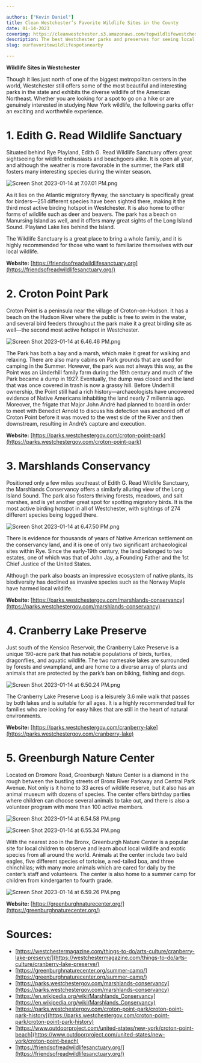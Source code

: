 ```yaml
---

authors: ["Kevin Daniel"]
title: Clean Westchester’s Favorite Wildlife Sites in the County
date: 01-14-2023
coverimg: https://cleanwestchester.s3.amazonaws.com/topwildlifewestchester.jpeg
description: The best Westchester parks and preserves for seeing local wildlife and enjoying nature.
slug: ourfavoritewildlifespotsnearby

---
```


**Wildlife Sites in Westchester**

Though it lies just north of one of the biggest metropolitan centers in the world, Westchester still offers some of the most beautiful and interesting parks in the state and exhibits the diverse wildlife of the American Northeast. Whether you are looking for a spot to go on a hike or are genuinely interested in studying New York wildlife, the following parks offer an exciting and worthwhile experience.

# 1. Edith G. Read Wildlife Sanctuary

Situated behind Rye Playland, Edith G. Read Wildlife Sanctuary offers great sightseeing for wildlife enthusiasts and beachgoers alike. It is open all year, and although the weather is more favorable in the summer, the Park still fosters many interesting species during the winter season.

![Screen Shot 2023-01-14 at 7.07.01 PM.png](https://s3.us-west-2.amazonaws.com/secure.notion-static.com/65955594-0bce-4725-9ee3-069e6bd7e3a2/Screen_Shot_2023-01-14_at_7.07.01_PM.png?X-Amz-Algorithm=AWS4-HMAC-SHA256&X-Amz-Content-Sha256=UNSIGNED-PAYLOAD&X-Amz-Credential=AKIAT73L2G45EIPT3X45%2F20230204%2Fus-west-2%2Fs3%2Faws4_request&X-Amz-Date=20230204T164803Z&X-Amz-Expires=86400&X-Amz-Signature=18862faf99f4c8bd1ab605b3f878cdc1cd4cde3e1a0d1803c08ef213de48dc90&X-Amz-SignedHeaders=host&response-content-disposition=filename%3D%22Screen%2520Shot%25202023-01-14%2520at%25207.07.01%2520PM.png%22&x-id=GetObject)

As it lies on the Atlantic migratory flyway, the sanctuary is specifically great for birders––251 different species have been sighted there, making it the third most active birding hotspot in Westchester. It is also home to other forms of wildlife such as deer and beavers. The park has a beach on Manursing Island as well, and it offers many great sights of the Long Island Sound. Playland Lake lies behind the Island.

The Wildlife Sanctuary is a great place to bring a whole family, and it is highly recommended for those who want to familiarize themselves with our local wildlife.

**Website:** [https://friendsofreadwildlifesanctuary.org](https://friendsofreadwildlifesanctuary.org/)

# 2. Croton Point Park

Croton Point is a peninsula near the village of Croton-on-Hudson. It has a beach on the Hudson River where the public is free to swim in the water, and several bird feeders throughout the park make it a great birding site as well––the second most active hotspot in Westchester.

![Screen Shot 2023-01-14 at 6.46.46 PM.png](https://s3.us-west-2.amazonaws.com/secure.notion-static.com/73763bd0-1a23-43d6-a024-9db02b6c90fe/Screen_Shot_2023-01-14_at_6.46.46_PM.png?X-Amz-Algorithm=AWS4-HMAC-SHA256&X-Amz-Content-Sha256=UNSIGNED-PAYLOAD&X-Amz-Credential=AKIAT73L2G45EIPT3X45%2F20230204%2Fus-west-2%2Fs3%2Faws4_request&X-Amz-Date=20230204T164819Z&X-Amz-Expires=86400&X-Amz-Signature=dcfd5b179f3be135f8bcb14c60bfc8fb6c1e258bbd483b1e103bc8ca9224abd7&X-Amz-SignedHeaders=host&response-content-disposition=filename%3D%22Screen%2520Shot%25202023-01-14%2520at%25206.46.46%2520PM.png%22&x-id=GetObject)

The Park has both a bay and a marsh, which make it great for walking and relaxing. There are also many cabins on Park grounds that are used for camping in the Summer. However, the park was not always this way, as the Point was an Underhill family farm during the 19th century and much of the Park became a dump in 1927. Eventually, the dump was closed and the land that was once covered in trash is now a grassy hill. Before Underhill ownership, the Point still had a rich history––archaeologists have uncovered evidence of Native Americans inhabiting the land nearly 7 millennia ago. Moreover, the frigate that Major John André had planned to board in order to meet with Benedict Arnold to discuss his defection was anchored off of Croton Point before it was moved to the west side of the River and then downstream, resulting in André’s capture and execution.

**Website:** [https://parks.westchestergov.com/croton-point-park](https://parks.westchestergov.com/croton-point-park)

# 3. Marshlands Conservancy

Positioned only a few miles southeast of Edith G. Read Wildlife Sanctuary, the Marshlands Conservancy offers a similarly alluring view of the Long Island Sound. The park also fosters thriving forests, meadows, and salt marshes, and is yet another great spot for spotting migratory birds. It is the most active birding hotspot in all of Westchester, with sightings of 274 different species being logged there.

![Screen Shot 2023-01-14 at 6.47.50 PM.png](https://s3.us-west-2.amazonaws.com/secure.notion-static.com/162e97c3-1a31-4606-acf6-b19e3fac9f4b/Screen_Shot_2023-01-14_at_6.47.50_PM.png?X-Amz-Algorithm=AWS4-HMAC-SHA256&X-Amz-Content-Sha256=UNSIGNED-PAYLOAD&X-Amz-Credential=AKIAT73L2G45EIPT3X45%2F20230204%2Fus-west-2%2Fs3%2Faws4_request&X-Amz-Date=20230204T164835Z&X-Amz-Expires=86400&X-Amz-Signature=7d1318623abc197d089d298a09119bc77a436e61e2759793cfd7d6355de3052e&X-Amz-SignedHeaders=host&response-content-disposition=filename%3D%22Screen%2520Shot%25202023-01-14%2520at%25206.47.50%2520PM.png%22&x-id=GetObject)

There is evidence for thousands of years of Native American settlement on the conservancy land, and it is one of only two significant archaeological sites within Rye. Since the early-19th century, the land belonged to two estates, one of which was that of John Jay, a Founding Father and the 1st Chief Justice of the United States.

Although the park also boasts an impressive ecosystem of native plants, its biodiversity has declined as invasive species such as the Norway Maple have harmed local wildlife.

**Website:** [https://parks.westchestergov.com/marshlands-conservancy](https://parks.westchestergov.com/marshlands-conservancy)

# 4. Cranberry Lake Preserve

Just south of the Kensico Reservoir, the Cranberry Lake Preserve is a unique 190-acre park that has notable populations of birds, turtles, dragonflies, and aquatic wildlife. The two namesake lakes are surrounded by forests and swampland, and are home to a diverse array of plants and animals that are protected by the park’s ban on biking, fishing and dogs.

![Screen Shot 2023-01-14 at 6.50.24 PM.png](https://s3.us-west-2.amazonaws.com/secure.notion-static.com/73fa6ae0-f94e-4691-85b5-305b77853212/Screen_Shot_2023-01-14_at_6.50.24_PM.png?X-Amz-Algorithm=AWS4-HMAC-SHA256&X-Amz-Content-Sha256=UNSIGNED-PAYLOAD&X-Amz-Credential=AKIAT73L2G45EIPT3X45%2F20230204%2Fus-west-2%2Fs3%2Faws4_request&X-Amz-Date=20230204T164846Z&X-Amz-Expires=86400&X-Amz-Signature=280082a00fcec9655b94a5478ff1db3fd8a91a6f975ad086a0db9db5fbd21767&X-Amz-SignedHeaders=host&response-content-disposition=filename%3D%22Screen%2520Shot%25202023-01-14%2520at%25206.50.24%2520PM.png%22&x-id=GetObject)

The Cranberry Lake Preserve Loop is a leisurely 3.6 mile walk that passes by both lakes and is suitable for all ages. It is a highly recommended trail for families who are looking for easy hikes that are still in the heart of natural environments.

**Website:** [https://parks.westchestergov.com/cranberry-lake](https://parks.westchestergov.com/cranberry-lake)

# 5. Greenburgh Nature Center

Located on Dromore Road, Greenburgh Nature Center is a diamond in the rough between the bustling streets of Bronx River Parkway and Central Park Avenue. Not only is it home to 33 acres of wildlife reserve, but it also has an animal museum with dozens of species. The center offers birthday parties where children can choose several animals to take out, and there is also a volunteer program with more than 100 active members.

![Screen Shot 2023-01-14 at 6.54.58 PM.png](https://s3.us-west-2.amazonaws.com/secure.notion-static.com/d2bd0ae9-ee9c-40b9-9338-6b76e1f61ca1/Screen_Shot_2023-01-14_at_6.54.58_PM.png?X-Amz-Algorithm=AWS4-HMAC-SHA256&X-Amz-Content-Sha256=UNSIGNED-PAYLOAD&X-Amz-Credential=AKIAT73L2G45EIPT3X45%2F20230204%2Fus-west-2%2Fs3%2Faws4_request&X-Amz-Date=20230204T164902Z&X-Amz-Expires=86400&X-Amz-Signature=b268803cadc6a2d3bf3a5cd0206a8bdcb3a9406ebd8526ec379cc201c8726993&X-Amz-SignedHeaders=host&response-content-disposition=filename%3D%22Screen%2520Shot%25202023-01-14%2520at%25206.54.58%2520PM.png%22&x-id=GetObject)

![Screen Shot 2023-01-14 at 6.55.34 PM.png](https://s3.us-west-2.amazonaws.com/secure.notion-static.com/ab5a68b2-41d6-4fdd-9d4e-72e94b226af5/Screen_Shot_2023-01-14_at_6.55.34_PM.png?X-Amz-Algorithm=AWS4-HMAC-SHA256&X-Amz-Content-Sha256=UNSIGNED-PAYLOAD&X-Amz-Credential=AKIAT73L2G45EIPT3X45%2F20230204%2Fus-west-2%2Fs3%2Faws4_request&X-Amz-Date=20230204T164915Z&X-Amz-Expires=86400&X-Amz-Signature=5cac4f07f31e2b328ff4183439a6d06762584d9bc1d9a01aaf797b841d434d36&X-Amz-SignedHeaders=host&response-content-disposition=filename%3D%22Screen%2520Shot%25202023-01-14%2520at%25206.55.34%2520PM.png%22&x-id=GetObject)

With the nearest zoo in the Bronx, Greenburgh Nature Center is a popular site for local children to observe and learn about local wildlife and exotic species from all around the world. Animals at the center include two bald eagles, five different species of tortoise, a red-tailed boa, and three chinchillas; with many more animals which are cared for daily by the center’s staff and volunteers. The center is also home to a summer camp for children from kindergarten to fourth grade.

![Screen Shot 2023-01-14 at 6.59.26 PM.png](https://s3.us-west-2.amazonaws.com/secure.notion-static.com/7664ae61-6a8e-487c-94e6-2c4cd289f58a/Screen_Shot_2023-01-14_at_6.59.26_PM.png?X-Amz-Algorithm=AWS4-HMAC-SHA256&X-Amz-Content-Sha256=UNSIGNED-PAYLOAD&X-Amz-Credential=AKIAT73L2G45EIPT3X45%2F20230204%2Fus-west-2%2Fs3%2Faws4_request&X-Amz-Date=20230204T164936Z&X-Amz-Expires=86400&X-Amz-Signature=92e76cf1c39c3f254ca360a8d2450ebcc0922d1801507dfaed753ad1f53f8cd5&X-Amz-SignedHeaders=host&response-content-disposition=filename%3D%22Screen%2520Shot%25202023-01-14%2520at%25206.59.26%2520PM.png%22&x-id=GetObject)

**Website:** [https://greenburghnaturecenter.org/](https://greenburghnaturecenter.org/)

# Sources:

- [https://westchestermagazine.com/things-to-do/arts-culture/cranberry-lake-preserve/](https://westchestermagazine.com/things-to-do/arts-culture/cranberry-lake-preserve/)
- [https://greenburghnaturecenter.org/summer-camp/](https://greenburghnaturecenter.org/summer-camp/)
- [https://parks.westchestergov.com/marshlands-conservancy](https://parks.westchestergov.com/marshlands-conservancy)
- [https://en.wikipedia.org/wiki/Marshlands_Conservancy](https://en.wikipedia.org/wiki/Marshlands_Conservancy)
- [https://parks.westchestergov.com/croton-point-park/croton-point-park-history](https://parks.westchestergov.com/croton-point-park/croton-point-park-history)
- [https://www.outdoorproject.com/united-states/new-york/croton-point-beach](https://www.outdoorproject.com/united-states/new-york/croton-point-beach)
- [https://friendsofreadwildlifesanctuary.org/](https://friendsofreadwildlifesanctuary.org/)